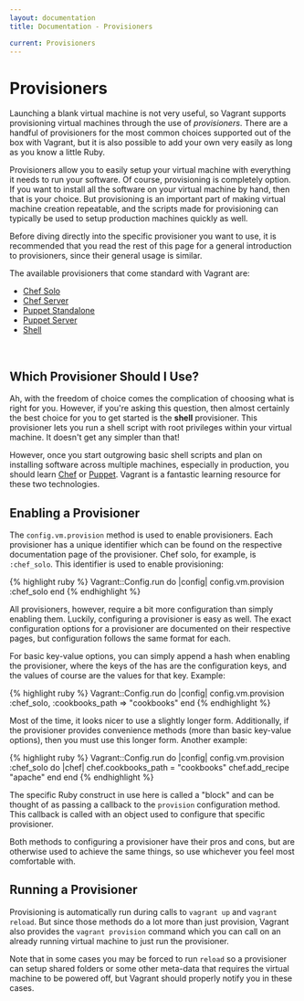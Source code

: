 ```yaml
---
layout: documentation
title: Documentation - Provisioners

current: Provisioners
---
```

# Provisioners

Launching a blank virtual machine is not very useful, so Vagrant supports provisioning
virtual machines through the use of _provisioners_. There are a handful of provisioners
for the most common choices supported out of the box with Vagrant, but it is also
possible to add your own very easily as long as you know a little Ruby.

Provisioners allow you to easily setup your virtual machine with everything it
needs to run your software. Of course, provisioning is completely option. If you
want to install all the software on your virtual machine by hand, then that is your
choice. But provisioning is an important part of making virtual machine creation
repeatable, and the scripts made for provisioning can typically be used to setup
production machines quickly as well.

Before diving directly into the specific provisioner you want to use, it is recommended
that you read the rest of this page for a general introduction to provisioners, since
their general usage is similar.

The available provisioners that come standard with Vagrant are:

<ul>
	<li><a href="/docs/provisioners/chef_solo.html">Chef Solo</a></li>
	<li><a href="/docs/provisioners/chef_server.html">Chef Server</a></li>
	<li><a href="/docs/provisioners/puppet.html">Puppet Standalone</a></li>
	<li><a href="/docs/provisioners/puppet_server.html">Puppet Server</a></li>
	<li><a href="/docs/provisioners/shell.html">Shell</a></li>
</ul>

<br />

## Which Provisioner Should I Use?

Ah, with the freedom of choice comes the complication of choosing
what is right for you. However, if you're asking this question, then almost
certainly the best choice for you to get started is the **shell** provisioner.
This provisioner lets you run a shell script with root privileges within your
virtual machine. It doesn't get any simpler than that!

However, once you start outgrowing basic shell scripts and plan on installing
software across multiple machines, especially in production, you should learn
[Chef](http://opscode.com/chef) or [Puppet](http://puppetlabs.com/puppet). Vagrant
is a fantastic learning resource for these two technologies.

## Enabling a Provisioner

The `config.vm.provision` method is used to enable provisioners. Each provisioner
has a unique identifier which can be found on the respective documentation page of
the provisioner. Chef solo, for example, is `:chef_solo`. This identifier is used
to enable provisioning:

{% highlight ruby %}
Vagrant::Config.run do |config|
  config.vm.provision :chef_solo
end
{% endhighlight %}

All provisioners, however, require a bit more configuration than simply enabling
them. Luckily, configuring a provisioner is easy as well. The exact configuration
options for a provisioner are documented on their respective pages, but configuration
follows the same format for each.

For basic key-value options, you can simply append a hash when enabling the provisioner,
where the keys of the has are the configuration keys, and the values of course are
the values for that key. Example:

{% highlight ruby %}
Vagrant::Config.run do |config|
  config.vm.provision :chef_solo, :cookbooks_path => "cookbooks"
end
{% endhighlight %}

Most of the time, it looks nicer to use a slightly longer form. Additionally, if the
provisioner provides convenience methods (more than basic key-value options), then
you must use this longer form. Another example:

{% highlight ruby %}
Vagrant::Config.run do |config|
  config.vm.provision :chef_solo do |chef|
    chef.cookbooks_path = "cookbooks"
    chef.add_recipe "apache"
  end
end
{% endhighlight %}

The specific Ruby construct in use here is called a "block" and can be thought of
as passing a callback to the `provision` configuration method. This callback is
called with an object used to configure that specific provisioner.

Both methods to configuring a provisioner have their pros and cons, but are
otherwise used to achieve the same things, so use whichever you feel most
comfortable with.

## Running a Provisioner

Provisioning is automatically run during calls to `vagrant up` and `vagrant reload`.
But since those methods do a lot more than just provision, Vagrant also provides
the `vagrant provision` command which you can call on an already running virtual
machine to just run the provisioner.

Note that in some cases you may be forced to run `reload` so a provisioner can
setup shared folders or some other meta-data that requires the virtual machine
to be powered off, but Vagrant should properly notify you in these cases.
